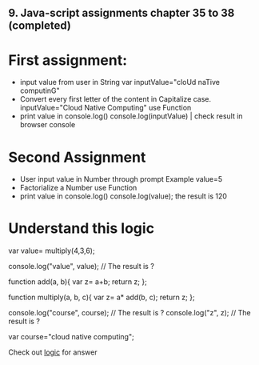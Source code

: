 ## 9. Java-script assignments chapter 35 to 38 (completed)

# First assignment:
- input value from user in String var inputValue="cloUd naTive computinG"
- Convert every first letter of the content in Capitalize case. inputValue="Cloud Native Computing" use Function
- print value in console.log() console.log(inputValue) | check result in browser console

# Second Assignment
- User input value in Number through prompt Example value=5
- Factorialize a Number use Function
- print value in console.log()  console.log(value); the result is 120

# Understand this logic
var value= multiply(4,3,6);

console.log("value", value); // The result is ?

function add(a, b){ var z= a+b; return z; };

function multiply(a, b, c){ var z= a* add(b, c); return z; };

console.log("course", course); // The result is ? console.log("z", z); // The result is ?

var course="cloud native computing";

Check out [logic](./logic.txt) for answer